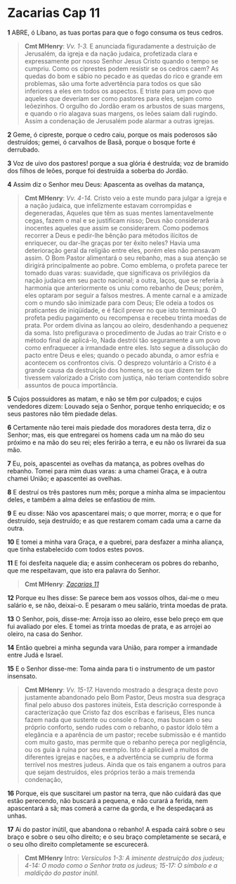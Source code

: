 # Zacarias Cap 11

**1** 	ABRE, ó Líbano, as tuas portas para que o fogo consuma os teus cedros.

> **Cmt MHenry**: *Vv. 1-3.* E anunciada figuradamente a destruição de Jerusalém, da igreja e da nação judaica, profetizada clara e expressamente por nosso Senhor Jesus Cristo quando o tempo se cumpriu. Como os ciprestes podem resistir se os cedros caem? As quedas do bom e sábio no pecado e as quedas do rico e grande em problemas, são uma forte advertência para todos os que são inferiores a eles em todos os aspectos. E triste para um povo que aqueles que deveríam ser como pastores para eles, sejam como leõezinhos. O orgulho do Jordão eram os arbustos de suas margens, e quando o rio alagava suas margens, os leões saiam dali rugindo. Assim a condenação de Jerusalém pode alarmar a outras igrejas.

**2** 	Geme, ó cipreste, porque o cedro caiu, porque os mais poderosos são destruídos; gemei, ó carvalhos de Basã, porque o bosque forte é derrubado.

**3** 	Voz de uivo dos pastores! porque a sua glória é destruída; voz de bramido dos filhos de leões, porque foi destruída a soberba do Jordão.

**4** 	Assim diz o Senhor meu Deus: Apascenta as ovelhas da matança,

> **Cmt MHenry**: *Vv. 4-14.* Cristo veio a este mundo para julgar a igreja e a nação judaica, que infelizmente estavam corrompidas e degeneradas, Aqueles que têm as suas mentes lamentavelmente cegas, fazem o mal e se justificam nisso; Deus não considerará inocentes aqueles que assim se considerarem. Como podemos recorrer a Deus e pedir-lhe bênção para métodos ilícitos de enriquecer, ou dar-lhe graças por ter êxito neles? Havia uma deterioração geral da religião entre eles, porém eles não pensavam assim. O Bom Pastor alimentará o seu rebanho, mas a sua atenção se dirigirá principalmente ao pobre. Como emblema, o profeta parece ter tomado duas varas: suavidade, que significava os privilégios da nação judaica em seu pacto nacional; a outra, laços, que se referia à harmonia que anteriormente os uniu como rebanho de Deus; porém, eles optaram por seguir a falsos mestres. A mente carnal e a amizade com o mundo são inimizade para com Deus; Ele odeia a todos os praticantes de iniqüidade, e é fácil prever no que isto terminará. O profeta pediu pagamento ou recompensa e recebeu trinta moedas de prata. Por ordem divina as lançou ao oleiro, desdenhando a pequenez da soma. Isto prefigurava o procedimento de Judas ao trair Cristo e o método final de aplicá-lo, Nada destrói tão seguramente a um povo como enfraquecer a irmandade entre eles. Isto segue a dissolução do pacto entre Deus e eles; quando o pecado abunda, o amor esfria e acontecem os confrontos civis. O desprezo voluntário a Cristo é a grande causa da destruição dos homens, se os que dizem ter fé tivessem valorizado a Cristo com justiça, não teriam contendido sobre assuntos de pouca importância.

**5** 	Cujos possuidores as matam, e não se têm por culpados; e cujos vendedores dizem: Louvado seja o Senhor, porque tenho enriquecido; e os seus pastores não têm piedade delas.

**6** 	Certamente não terei mais piedade dos moradores desta terra, diz o Senhor; mas, eis que entregarei os homens cada um na mão do seu próximo e na mão do seu rei; eles ferirão a terra, e eu não os livrarei da sua mão.

**7** 	Eu, pois, apascentei as ovelhas da matança, as pobres ovelhas do rebanho. Tomei para mim duas varas: a uma chamei Graça, e à outra chamei União; e apascentei as ovelhas.

**8** 	E destruí os três pastores num mês; porque a minha alma se impacientou deles, e também a alma deles se enfastiou de mim.

**9** 	E eu disse: Não vos apascentarei mais; o que morrer, morra; e o que for destruído, seja destruído; e as que restarem comam cada uma a carne da outra.

**10** 	E tomei a minha vara Graça, e a quebrei, para desfazer a minha aliança, que tinha estabelecido com todos estes povos.

**11** 	E foi desfeita naquele dia; e assim conheceram os pobres do rebanho, que me respeitavam, que isto era palavra do Senhor.

> **Cmt MHenry**: *[Zacarias 11](../38A-Zc/11.md#0)*

**12** 	Porque eu lhes disse: Se parece bem aos vossos olhos, dai-me o meu salário e, se não, deixai-o. E pesaram o meu salário, trinta moedas de prata.

**13** 	O Senhor, pois, disse-me: Arroja isso ao oleiro, esse belo preço em que fui avaliado por eles. E tomei as trinta moedas de prata, e as arrojei ao oleiro, na casa do Senhor.

**14** 	Então quebrei a minha segunda vara União, para romper a irmandade entre Judá e Israel.

**15** 	E o Senhor disse-me: Toma ainda para ti o instrumento de um pastor insensato.

> **Cmt MHenry**: *Vv. 15-17.* Havendo mostrado a desgraça deste povo justamente abandonado pelo Bom Pastor, Deus mostra sua desgraça final pelo abuso dos pastores inúteis, Esta descrição corresponde à caracterização que Cristo faz dos escribas e fariseus, Eles nunca fazem nada que sustente ou console o fraco, mas buscam o seu próprio conforto, sendo rudes com o rebanho, o pastor ídolo têm a elegância e a aparência de um pastor; recebe submissão e é mantido com muito gasto, mas permite que o rebanho pereça por negligência, ou os guia à ruína por seu exemplo. Isto é aplicável a muitos de diferentes igrejas e nações, e a advertência se cumpriu de forma terrível nos mestres judeus. Ainda que os tais enganem a outros para que sejam destruídos, eles próprios terão a mais tremenda condenação,

**16** 	Porque, eis que suscitarei um pastor na terra, que não cuidará das que estão perecendo, não buscará a pequena, e não curará a ferida, nem apascentará a sã; mas comerá a carne da gorda, e lhe despedaçará as unhas.

**17** 	Ai do pastor inútil, que abandona o rebanho! A espada cairá sobre o seu braço e sobre o seu olho direito; e o seu braço completamente se secará, e o seu olho direito completamente se escurecerá.


> **Cmt MHenry** Intro: *Versículos 1-3: A iminente destruição dos judeus; 4-14: O modo como o Senhor trata os judeus; 15-17: O símbolo e a maldição do pastor inútil.*